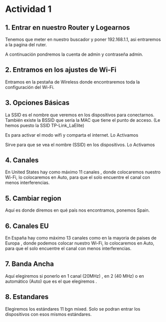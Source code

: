 # Actividad 1

## 1. Entrar en nuestro Router y Logearnos

Tenemos que meter en nuestro buscador y poner 192.168.1.1, asi entraremos a la pagina del ruter.

A continuación pondremos la cuenta de admin y contraseña admin.

## 2. Entramos en los ajustes de Wi-Fi

Entramos en la pestaña de Wireless donde encontraremos toda la configuración del Wi-Fi.



## 3. Opciones Básicas



La SSID es el nombre que veremos en los dispositivos para conectarnos.
También existe la BSSID que sería la MAC que tiene el punto de acceso.
(Le hemos puesto la SSID TP-Link_LaElite)

Es para activar el modo wifi y comparta el internet. Lo Activamos

Sirve para que se vea el nombre (SSID) en los dispositivos. Lo Activamos


## 4. Canales

En United States hay como máximo 11 canales , donde colocaremos nuestro Wi-Fi, lo colocaremos en Auto, para que el solo encuentre el canal con menos interferencias.



## 5. Cambiar region

Aquí es donde diremos en qué país nos encontramos, ponemos Spain.



## 6. Canales EU

En España hay como máximo 13 canales como en la mayoria de paises de Europa , donde podemos colocar nuestro Wi-Fi, lo colocaremos en Auto, para que el solo encuentre el canal con menos interferencias.



## 7. Banda Ancha

Aquí elegiremos si ponerlo en 1 canal (20MHz) , en 2 (40 MHz) o en automático (Auto) que es el que elegiremos .



## 8. Estandares

Elegiremos los estándares 11 bgn mixed.
Solo se podran entrar los dispositivos con esos mismos  estándares.

